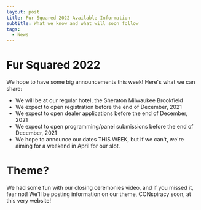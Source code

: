 ```yaml
---
layout: post
title: Fur Squared 2022 Available Information
subtitle: What we know and what will soon follow
tags:
  - News
---
```



# Fur Squared 2022
We hope to have some big announcements this week!  Here's what we can share:

* We will be at our regular hotel, the Sheraton Milwaukee Brookfield
* We expect to open registration before the end of December, 2021
* We expect to open dealer applications before the end of December, 2021
* We expect to open programming/panel submissions before the end of December, 2021
* We hope to announce our dates THIS WEEK, but if we can't, we're aiming for a weekend in April for our slot.


# Theme?
We had some fun with our closing ceremonies video, and if you missed it, fear not!  We'll be posting information on our theme, CONspiracy soon, at this very website!


